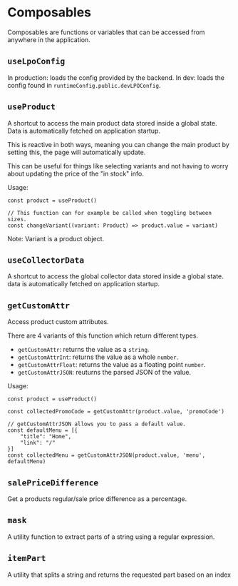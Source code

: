 # Composables

Composables are functions or variables that can be accessed from anywhere in the application.


## `useLpoConfig`
In production: loads the config provided by the backend.
In dev: loads the config found in `runtimeConfig.public.devLPOConfig`.

## `useProduct`
A shortcut to access the main product data stored inside a global state.
Data is automatically fetched on application startup.

This is reactive in both ways, meaning you can change the main product by setting this, the page will automatically update.

This can be useful for things like selecting variants and not having to worry about updating the price of the "in stock" info.

Usage:
``` TS
const product = useProduct()

// This function can for example be called when toggling between sizes.
const changeVariant((variant: Product) => product.value = variant)
```
Note: Variant is a product object.


## `useCollectorData`
A shortcut to access the global collector data stored inside a global state. data is automatically fetched on application startup.

## `getCustomAttr`
Access product custom attributes.

There are 4 variants of this function which return different types.
- `getCustomAttr`: returns the value as a `string`.
- `getCustomAttrInt`: returns the value as a whole `number`.
- `getCustomAttrFloat`: returns the value as a floating point `number`.
- `getCustomAttrJSON`: reuturns the parsed JSON of the value.

Usage:
``` TS
const product = useProduct()

const collectedPromoCode = getCustomAttr(product.value, 'promoCode')

// getCustomAttrJSON allows you to pass a default value.
const defaultMenu = [{
    "title": "Home",
    "link": "/"
}]
const collectedMenu = getCustomAttrJSON(product.value, 'menu', defaultMenu)
```

## `salePriceDifference` 
Get a products regular/sale price difference as a percentage.

## `mask`
A utility function to extract parts of a string using a regular expression.


## `itemPart` 
A utility that splits a string and returns the requested part based on an index
